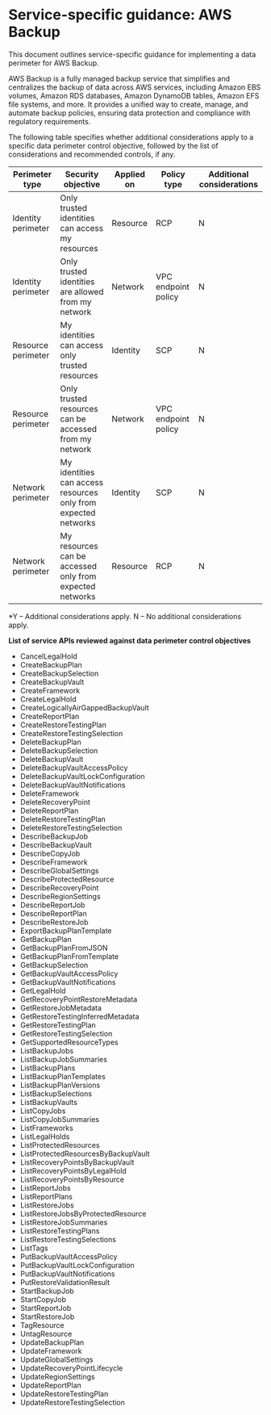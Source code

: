 # Service-specific guidance: AWS Backup


This document outlines service-specific guidance for implementing a data perimeter for AWS Backup. 


AWS Backup is a fully managed backup service that simplifies and centralizes the backup of data across AWS services, including Amazon EBS volumes, Amazon RDS databases, Amazon DynamoDB tables, Amazon EFS file systems, and more. It provides a unified way to create, manage, and automate backup policies, ensuring data protection and compliance with regulatory requirements.


The following table specifies whether additional considerations apply to a specific data perimeter control objective, followed by the list of considerations and recommended controls, if any.

| Perimeter type | Security objective | Applied on | Policy type | Additional considerations |
|----------------|-------------------|------------|-------------|------------------------|
| Identity perimeter | Only trusted identities can access my resources | Resource | RCP | N |
| Identity perimeter | Only trusted identities are allowed from my network | Network | VPC endpoint policy | N |
| Resource perimeter | My identities can access only trusted resources | Identity | SCP | N |
| Resource perimeter | Only trusted resources can be accessed from my network | Network | VPC endpoint policy | N |
| Network perimeter | My identities can access resources only from expected networks | Identity | SCP | N |
| Network perimeter | My resources can be accessed only from expected networks | Resource | RCP | N |

*Y – Additional considerations apply. N – No additional considerations apply.
 

**List of service APIs reviewed against data perimeter control objectives**
* CancelLegalHold
* CreateBackupPlan
* CreateBackupSelection
* CreateBackupVault
* CreateFramework
* CreateLegalHold
* CreateLogicallyAirGappedBackupVault
* CreateReportPlan
* CreateRestoreTestingPlan
* CreateRestoreTestingSelection
* DeleteBackupPlan
* DeleteBackupSelection
* DeleteBackupVault
* DeleteBackupVaultAccessPolicy
* DeleteBackupVaultLockConfiguration
* DeleteBackupVaultNotifications
* DeleteFramework
* DeleteRecoveryPoint
* DeleteReportPlan
* DeleteRestoreTestingPlan
* DeleteRestoreTestingSelection
* DescribeBackupJob
* DescribeBackupVault
* DescribeCopyJob
* DescribeFramework
* DescribeGlobalSettings
* DescribeProtectedResource
* DescribeRecoveryPoint
* DescribeRegionSettings
* DescribeReportJob
* DescribeReportPlan
* DescribeRestoreJob
* ExportBackupPlanTemplate
* GetBackupPlan
* GetBackupPlanFromJSON
* GetBackupPlanFromTemplate
* GetBackupSelection
* GetBackupVaultAccessPolicy
* GetBackupVaultNotifications
* GetLegalHold
* GetRecoveryPointRestoreMetadata
* GetRestoreJobMetadata
* GetRestoreTestingInferredMetadata
* GetRestoreTestingPlan
* GetRestoreTestingSelection
* GetSupportedResourceTypes
* ListBackupJobs
* ListBackupJobSummaries
* ListBackupPlans
* ListBackupPlanTemplates
* ListBackupPlanVersions
* ListBackupSelections
* ListBackupVaults
* ListCopyJobs
* ListCopyJobSummaries
* ListFrameworks
* ListLegalHolds
* ListProtectedResources
* ListProtectedResourcesByBackupVault
* ListRecoveryPointsByBackupVault
* ListRecoveryPointsByLegalHold
* ListRecoveryPointsByResource
* ListReportJobs
* ListReportPlans
* ListRestoreJobs
* ListRestoreJobsByProtectedResource
* ListRestoreJobSummaries
* ListRestoreTestingPlans
* ListRestoreTestingSelections
* ListTags
* PutBackupVaultAccessPolicy
* PutBackupVaultLockConfiguration
* PutBackupVaultNotifications
* PutRestoreValidationResult
* StartBackupJob
* StartCopyJob
* StartReportJob
* StartRestoreJob
* TagResource
* UntagResource
* UpdateBackupPlan
* UpdateFramework
* UpdateGlobalSettings
* UpdateRecoveryPointLifecycle
* UpdateRegionSettings
* UpdateReportPlan
* UpdateRestoreTestingPlan
* UpdateRestoreTestingSelection
